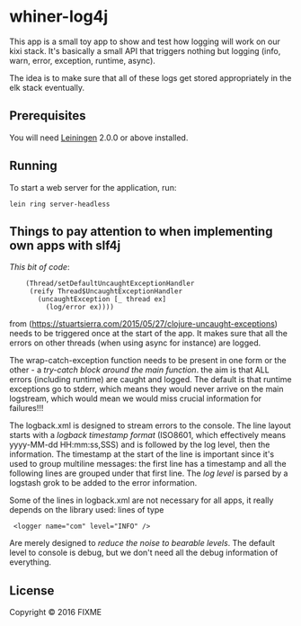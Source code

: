 # whiner-log4j

This app is a small toy app to show and test how logging will work on our kixi stack.
It's basically a small API that triggers nothing but logging (info, warn, error, exception, runtime, async).

The idea is to make sure that all of these logs get stored appropriately in the elk stack eventually.

## Prerequisites

You will need [Leiningen][] 2.0.0 or above installed.

[leiningen]: https://github.com/technomancy/leiningen

## Running

To start a web server for the application, run:

    lein ring server-headless


## Things to pay attention to when implementing own apps with slf4j

*This bit of code*:

```
    (Thread/setDefaultUncaughtExceptionHandler
     (reify Thread$UncaughtExceptionHandler
       (uncaughtException [_ thread ex]
         (log/error ex))))
```
from (https://stuartsierra.com/2015/05/27/clojure-uncaught-exceptions) needs to be triggered once at the start of the app.  It makes sure that all the errors on other threads (when using async for instance) are logged.

The wrap-catch-exception function needs to be present in one form or the other - a *try-catch block around the main function*. the aim is that ALL errors (including runtime) are caught and logged.  The default is that runtime exceptions go to stderr, which means they would never arrive on the main logstream, which would mean we would miss crucial information for failures!!!

The logback.xml is designed to stream errors to the console.  The line layout starts with a *logback timestamp format* (ISO8601, which effectively means yyyy-MM-dd HH:mm:ss,SSS) and is followed by the log level, then the information.
The timestamp at the start of the line is important since it's used to group multiline messages: the first line has a timestamp and all the following lines are grouped under that first line.
The *log level* is parsed by a logstash grok to be added to the error information.

Some of the lines in logback.xml are not necessary for all apps, it really depends on the library used: lines of type

```  <logger name="com" level="INFO" /> ```

Are merely designed to *reduce the noise to bearable levels*.  The default level to console is debug, but we don't need all the debug information of everything.

## License

Copyright © 2016 FIXME
